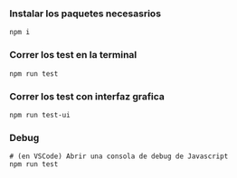 ### Instalar los paquetes necesasrios

```
npm i
```

### Correr los test en la terminal

```
npm run test
```

### Correr los test con interfaz grafica

```
npm run test-ui
```

### Debug

```
# (en VSCode) Abrir una consola de debug de Javascript
npm run test
```
